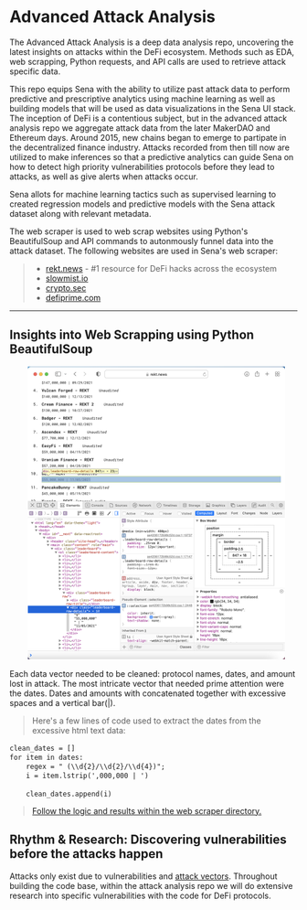# Advanced Attack Analysis

The Advanced Attack Analysis is a deep data analysis repo, uncovering the latest insights on attacks within the DeFi ecosystem. Methods such as EDA, web scrapping, Python requests, and API calls are used to retrieve attack specific data.

This repo equips Sena with the ability to utilize past attack data to perform predictive and prescriptive analytics using machine learning as well as building models that will be used as data visualizations in the Sena UI stack. The inception of DeFi is a contentious  subject, but in the advanced attack analysis repo we aggregate attack data from the later MakerDAO and Ethereum days. Around 2015, new chains began to emerge to partipate in the decentralized finance industry. Attacks recorded from then till now are utilized to make inferences so that a predictive analytics can guide Sena on how to detect high priority vulnerabilities protocols before they lead to attacks, as well as give alerts when attacks occur.

Sena allots for machine learning tactics such as supervised learning to created regression models and predictive models with the Sena attack dataset along with relevant metadata. 

The web scraper is used to web scrap websites using Python's BeautifulSoup and API commands to autonmously funnel data into the attack dataset. The following websites are used in Sena's web scraper:
>- [rekt.news](https://rekt.news) - #1 resource for DeFi hacks across the ecosystem
>- [slowmist.io](https://hacked.slowmist.io/en/)
>- [crypto.sec](https://cryptosec.info/defi-hacks/)
>- [defiprime.com](https://defiprime.com/hacks2020)

----

## Insights into Web Scrapping using Python BeautifulSoup
<!-- image -->
<p style="text-align:center;">
  <img src="main_inspect_element.png" alt="" width="450" class="center" style="margin-left: 10px;"/>
</p>

Each data vector needed to be cleaned: protocol names, dates, and amount lost in attack.
The most intricate vector that needed prime attention were the dates. Dates and amounts with concatenated together with excessive spaces and a vertical bar(|). 

> Here's a few lines of code used to extract the dates from the excessive html text data:
```
clean_dates = []
for item in dates:
    regex = " (\\d{2}/\\d{2}/\\d{4})";
    i = item.lstrip(',000,000 | ')
    
    clean_dates.append(i)
```
> [Follow the logic and results within the web scraper directory.](https://github.com/SenaLabs/adv-attack-analysis/blob/main/web-scraper/rekt-news-ws.ipynb)

## Rhythm & Research: Discovering vulnerabilities before the attacks happen
Attacks only exist due to vulnerabilities and [attack vectors](https://github.com/sigp/solidity-security-blog). Throughout building the code base, within the attack analysis repo we will do extensive research into specific vulnerabilities with the code for DeFi protocols. 
